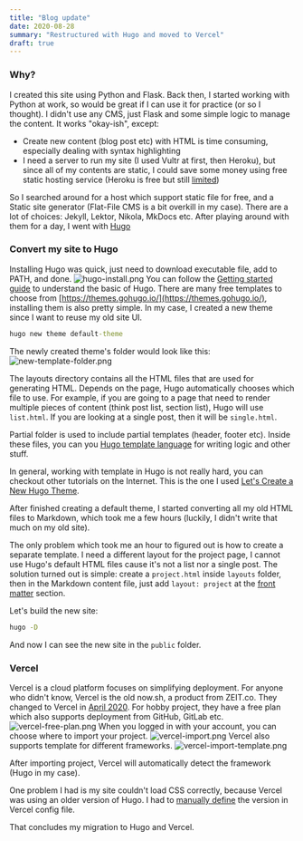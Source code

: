 ```yaml
---
title: "Blog update"
date: 2020-08-28
summary: "Restructured with Hugo and moved to Vercel"
draft: true
---
```


### Why?
I created this site using Python and Flask. Back then, I started working with Python at work, so would be great if I can use it for practice (or so I thought).
I didn't use any CMS, just Flask and some simple logic to manage the content. It works "okay-ish", except:
* Create new content (blog post etc) with HTML is time consuming, especially dealing with syntax highlighting
* I need a server to run my site (I used Vultr at first, then Heroku), but since all of my contents are static, I could save some money using free static hosting service (Heroku is free but still [limited](https://devcenter.heroku.com/articles/free-dyno-hours))

So I searched around for a host which support static file for free, and a Static site generator (Flat-File CMS is a bit overkill in my case).
There are a lot of choices: Jekyll, Lektor, Nikola, MkDocs etc. After playing around with them for a day, I went with [Hugo](https://gohugo.io/)

### Convert my site to Hugo
Installing Hugo was quick, just need to download executable file, add to PATH, and done.
![hugo-install.png](hugo-install.png)
You can follow the [Getting started guide](https://gohugo.io/getting-started/quick-start/) to understand the basic of Hugo.
There are many free templates to choose from [https://themes.gohugo.io/](https://themes.gohugo.io/), installing them is also pretty simple. In my case, I created a new theme since I want to reuse my old site UI.

```cmd
hugo new theme default-theme
```

The newly created theme's folder would look like this:
![new-template-folder.png](new-template-folder.png)

The layouts directory contains all the HTML files that are used for generating HTML. Depends on the page, Hugo automatically chooses which file to use. For example, if you are going to a page that need to render multiple pieces of content (think post list, section list), Hugo will use `list.html`. If you are looking at a single post, then it will be `single.html`.

Partial folder is used to include partial templates (header, footer etc).
Inside these files, you can you [Hugo template language](https://gohugo.io/templates/introduction/) for writing logic and other stuff.

In general, working with template in Hugo is not really hard, you can checkout other tutorials on the Internet. This is the one I used [Let's Create a New Hugo Theme](https://www.pakstech.com/blog/create-hugo-theme/).

After finished creating a default theme, I started converting all my old HTML files to Markdown, which took me a few hours (luckily, I didn't write that much on my old site).

The only problem which took me an hour to figured out is how to create a separate template. I need a different layout for the project page, I cannot use Hugo's default HTML files cause it's not a list nor a single post. The solution turned out is simple: create a `project.html` inside `layouts` folder, then in the Markdown content file, just add `layout: project` at the [front matter](https://gohugo.io/content-management/front-matter/) section.

Let's build the new site:

```cmd
hugo -D
```
And now I can see the new site in the `public` folder.

### Vercel
Vercel is a cloud platform focuses on simplifying deployment. For anyone who didn't know, Vercel is the old now.sh, a product from ZEIT.co. They changed to Vercel in [April 2020](https://vercel.com/blog/zeit-is-now-vercel). For hobby project, they have a free plan which also supports deployment from GitHub, GitLab etc.
![vercel-free-plan.png](vercel-free-plan.png)
When you logged in with your account, you can choose where to import your project.
![vercel-import.png](vercel-import.png)
Vercel also supports template for different frameworks.
![vercel-import-template.png](vercel-import-template.png)

After importing project, Vercel will automatically detect the framework (Hugo in my case).

One problem I had is my site couldn't load CSS correctly, because Vercel was using an older version of Hugo. I had to [manually define](https://vercel.com/guides/deploying-hugo-with-vercel) the version in Vercel config file.

That concludes my migration to Hugo and Vercel.